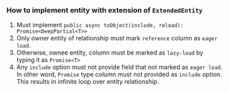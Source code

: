 ### How to implement entity with extension of `ExtendedEntity`
1. Must implement `public async toObject(include, reload): Promise<DeepPartial<T>>`
2. Only owner entity of relationship must mark `reference` column as `eager load`.
3. Otherwise, ownee entity, column must be marked as `lazy-load` by typing it as `Promise<T>`
4. Any `include` option must not provide field that not marked as `eager load`.
   In other word, `Promise` type column must not provided as `include` option.
   This results in infinite loop over entity relationship.